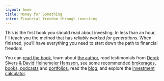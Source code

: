 ```yaml
---
layout: home
title: Money for Something
intro: Financial freedom through investing
---
```


This is the first book you should read about investing. In less than an hour, I'll teach you the method that has *reliably worked for generations*. When finished, you’ll have everything you need to start down the path to financial freedom. 

You can [read the book](/book/introduction/), learn about [the author](/about/), read testimonials from [Derek Sivers & David Heinemeier Hansson](/praise/), see some recommended [brokerages](/brokerages/), [books, podcasts](/books/) and [portfolios](/portfolios/), read the [blog](/blog/), and explore the [investment calculator](/calculator/).